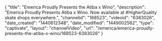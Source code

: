 {
    "title": "Emerica Proudly Presents the Atiba x Wino",
    "description": "Emerica Proudly Presents Atiba x Wino. Now available at #HigherQuality skate shops everywhere.",
    "channelid": "168523",
    "videoid": "6383026",
    "date_created": "1440612348",
    "date_modified": "1449002562",
    "type": "captivate",
    "layout": "channelVideo",
    "url": "\/emerica\/emerica-proudly-presents-the-atiba-x-wino\/168523-6383026"
}